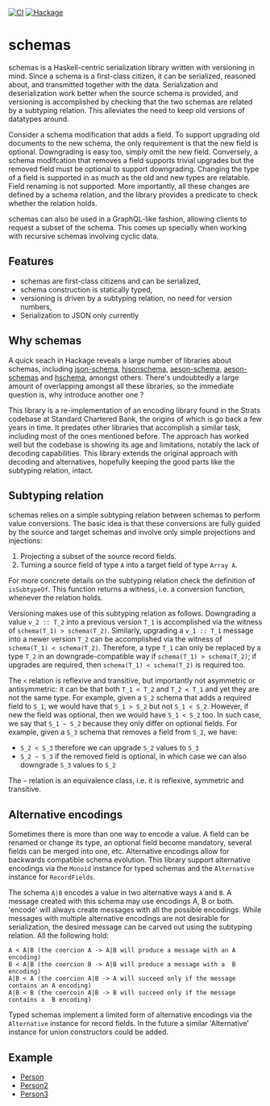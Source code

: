 [![CI](https://travis-ci.com/pepeiborra/schemas.svg)](https://travis-ci.com/pepeiborra/schemas)
[![Hackage](https://img.shields.io/hackage/v/schemas.svg)](https://hackage.haskell.org/package/schemas)
# schemas

schemas is a Haskell-centric serialization library written with versioning in mind. Since a schema is a first-class citizen, it can be serialized, reasoned about, and transmitted together with the data. Serialization and deserialization work better when the source schema is provided, and versioning is accomplished by checking that the two schemas are related by a subtyping relation. This alleviates the need to keep old versions of datatypes around.

Consider a schema modification that adds a field. To support upgrading old documents to the new schema, the only requirement is that the new field is optional. Downgrading is easy too, simply omit the new field. Conversely, a schema modifcation that removes a field supports trivial upgrades but the removed field must be optional to support downgrading. Changing the type of a field is supported in as much as the old and new types are relatable. Field renaming is not supported. More importantly, all these changes are defined by a schema relation, and the library provides a predicate to check whether the relation holds.

schemas can also be used in a GraphQL-like fashion, allowing clients to request a subset of the schema. This comes up specially when working with recursive schemas involving cyclic data.

## Features
* schemas are first-class citizens and can be serialized,
* schema construction is statically typed,
* versioning is driven by a subtyping relation, no need for version numbers,
* Serialization to JSON only currently

## Why schemas

A quick seach in Hackage reveals a large number of libraries about schemas, including [json-schema], [hjsonschema], [aeson-schema], [aeson-schemas] and [hschema], amongst others.
There's undoubtedly a large amount of overlapping amongst all these libraries, so the immediate question is, why introduce another one ? 

This library is a re-implementation of an encoding library found in the Strats codebase at Standard Chartered Bank, the origins of which is go back a few years in time.
It predates other libraries that accomplish a similar task, including most of the ones mentioned before.
The approach has worked well but the codebase is showing its age and limitations, notably the lack of decoding capabilities.
This library extends the original approach with decoding and alternatives, hopefully keeping the good parts like the subtyping relation, intact.
 
[json-schema]: http://hackage.haskell.org/packages/json-schema
[hjsonschema]: http://hackage.haskell.org/packages/hjsonschema
[aeson-schema]: http://hackage.haskell.org/packages/aeson-schema
[aeson-schemas]: http://hackage.haskell.org/packages/aeson-schemas
[hschema]: http://hackage.haskell.org/packages/hschema


## Subtyping relation

schemas relies on a simple subtyping relation between schemas to perform value conversions. The basic idea is that these conversions are fully guided by the source and target schemas and involve only simple projections and injections:
1. Projecting a subset of the source record fields.
2. Turning a source field of type `A` into a target field of type `Array A`.

For more concrete details on the subtyping relation check the definition of `isSubtypeOf`. This function returns a witness, i.e. a conversion function, whenever the relation holds.

Versioning makes use of this subtyping relation as follows. Downgrading a value `v_2 :: T_2` into a previous version `T_1` is accomplished via the witness of `schema(T_1) > schema(T_2)`. Similarly, upgrading a `v_1 :: T_1` message into a newer version `T_2` can be accomplished via the witness of `schema(T_1) < schema(T_2)`. Therefore, a type `T_1` can only be replaced by a type `T_2` in an downgrade-compatible way if `schema(T_1) > schema(T_2)`; if upgrades are required, then `schema(T_1) < schema(T_2)` is required too.

The `<` relation is reflexive and transitive, but importantly not asymmetric or antisymmetric: it can be that both `T_1 < T_2` and `T_2 < T_1` and yet they are not the same type. For example, given a `S_2` schema that adds a required field to `S_1`, we would have that `S_1 > S_2` but not `S_1 < S_2`. However, if new the field was optional, then we would have `S_1 < S_2` too. In such case, we say that `S_1 ~ S_2` because they only differ on optional fields.
For example, given a `S_3` schema that removes a field from `S_2`, we have:
- `S_2 < S_3` therefore we can upgrade `S_2` values to `S_3`
- `S_2 ~ S_3` if the removed field is optional, in which case we can also downgrade `S_3` values to `S_2`

The `~` relation is an equivalence class, i.e. it is reflexive, symmetric and transitive.

## Alternative encodings

Sometimes there is more than one way to encode a value. A field can be renamed or change its type, an optional field become mandatory, several fields can be merged into one, etc. Alternative encodings allow for backwards compatible schema evolution.
This library support alternative encodings via the `Monoid` instance for typed schemas and the `Alternative` instance for `RecordFields`. 

The schema `A|B` encodes a value in two alternative ways `A` and `B`. A message created with this schema may use encodings A, B or both. 'encode' will always create messages with all the possible encodings. While messages with multiple alternative encodings are not desirable for serialization, the desired message can be carved out using the subtyping relation. All the following hold:
```
A < A|B (the coercion A -> A|B will produce a message with an A encoding)
B < A|B (the coercion B -> A|B will produce a message with a  B encoding)
A|B < A (the coercion A|B -> A will succeed only if the message contains an A encoding)
A|B < B (the coercoin A|B -> B will succeed only if the message contains a  B encoding)
```

Typed schemas implement a limited form of alternative encodings via the `Alternative` instance for record fields. In the future a similar 'Alternative' instance for union constructors could be added.

## Example
- [Person](example/Person.hs)
- [Person2](example/Person2.hs)
- [Person3](example/Person3.hs)
